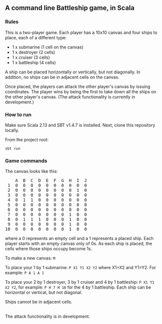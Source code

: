 ## A command line Battleship game, in Scala

### Rules
This is a two-player game. Each player has a 10x10 canvas and four ships to place, each of a different type:

- 1 x submarine (1 cell on the canvas)
- 1 x destroyer (2 cells)
- 1 x cruiser (3 cells)
- 1 x battleship (4 cells)

A ship can be placed horizontally or vertically, but not diagonally. In addition, no ships can be in adjacent cells on the canvas.

Once placed, the players can attack the other player's canvas by issuing coordinates. The player wins by being the first to take down all the ships on the other player's canvas. (The attack functionality is currently in development.)

### How to run
Make sure Scala 2.13 and SBT v1.4.7 is installed. Next, clone this repository locally.

From the project root:

`sbt run`

### Game commands
The canvas looks like this:  

<pre>
    A  B  C  D  E  F  G  H  I  J  
 1  0  0  0  0  0  0  0  0  0  0  
 2  0  0  0  0  0  0  0  0  1  0  
 3  0  0  0  0  0  0  0  0  0  0  
 4  0  1  1  0  0  0  0  0  0  0  
 5  0  0  0  0  0  0  0  0  0  0  
 6  0  0  0  0  0  0  0  0  0  0  
 7  0  0  0  0  0  0  0  1  0  0  
 8  0  1  1  1  0  0  0  1  0  0  
 9  0  0  0  0  0  0  0  1  0  0  
10  0  0  0  0  0  0  0  1  0  0
</pre>
where a 0 represents an empty cell and a 1 represents a placed ship. Each player starts with an empty canvas only of 0s. As each ship is placed, the cells where those ships occupy become 1s.


To make a new canvas:   `M`

To place your 1 by 1 submarine: `P X1 Y1 X2 Y2` where X1=X2 and Y1=Y2. For example: `P A 1 A 1`

To place your 2 by 1 destroyer, 3 by 1 cruiser and 4 by 1 battleship: `P X1 Y1 X2 Y2`, for example: `P H 7 H 10` for the 4 by 1 battleship. Each ship can be horizontal or vertical, but not diagonal. 

Ships cannot be in adjacent cells.

<br />
The attack functionality is in development.